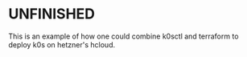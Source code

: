 # UNFINISHED

This is an example of how one could combine k0sctl and terraform to deploy
k0s on hetzner's hcloud.
